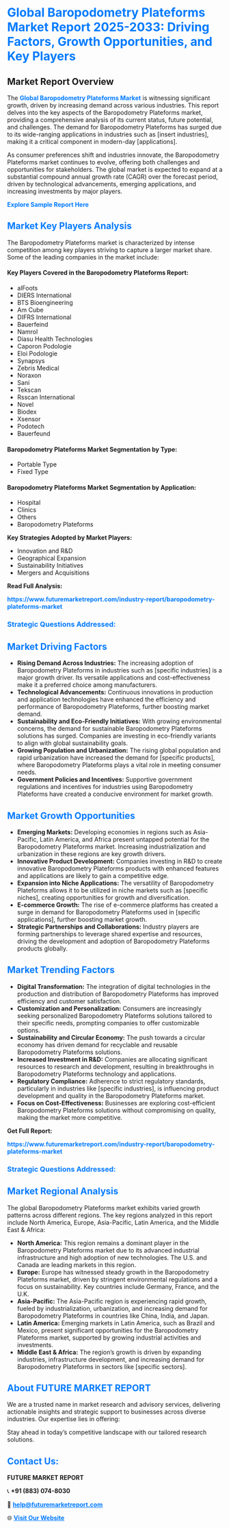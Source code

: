 <h1 style="color: #007BFF;">Global Baropodometry Plateforms Market Report 2025-2033: Driving Factors, Growth Opportunities, and Key Players</h1>

<section id="overview">
<h2>Market Report Overview</h2>
<p>The <a href="https://www.futuremarketreport.com/industry-report/baropodometry-plateforms-market" style="color: #007BFF; text-decoration: none;"><strong>Global Baropodometry Plateforms Market</strong></a> is witnessing significant growth, driven by increasing demand across various industries. This report delves into the key aspects of the Baropodometry Plateforms market, providing a comprehensive analysis of its current status, future potential, and challenges. The demand for Baropodometry Plateforms has surged due to its wide-ranging applications in industries such as [insert industries], making it a critical component in modern-day [applications].</p>
<p>As consumer preferences shift and industries innovate, the Baropodometry Plateforms market continues to evolve, offering both challenges and opportunities for stakeholders. The global market is expected to expand at a substantial compound annual growth rate (CAGR) over the forecast period, driven by technological advancements, emerging applications, and increasing investments by major players.</p>
</section>

<section id="overview">
<p><a href="https://www.futuremarketreport.com/request-sample/reportId=125046" style="color: #007BFF; text-decoration: none;"><strong>Explore Sample Report Here</strong></a></p>
</section>

<section id="key-players">
<h2 style="color: #007BFF;">Market Key Players Analysis</h2>
<p>The Baropodometry Plateforms market is characterized by intense competition among key players striving to capture a larger market share. Some of the leading companies in the market include:</p>
<h4>Key Players Covered in the Baropodometry Plateforms Report:</h4>
<ul><li>alFoots</li><li>DIERS International</li><li>BTS Bioengineering</li><li>Am Cube</li><li>DIFRS International</li><li>Bauerfeind</li><li>Namrol</li><li>Diasu Health Technologies</li><li>Caporon Podologie</li><li>Eloi Podologie</li><li>Synapsys</li><li>Zebris Medical</li><li>Noraxon</li><li>Sani</li><li>Tekscan</li><li>Rsscan International</li><li>Novel</li><li>Biodex</li><li>Xsensor</li><li>Podotech</li><li>Bauerfeund</li></ul>
<h4>Baropodometry Plateforms Market Segmentation by Type:</h4>
<ul><li>Portable Type</li><li>Fixed Type</li></ul>

<h4>Baropodometry Plateforms Market Segmentation by Application:</h4>
<ul><li>Hospital</li><li>Clinics</li><li>Others</li><li>Baropodometry Plateforms</li></ul>
<p><strong>Key Strategies Adopted by Market Players:</strong></p>
<ul>
<li>Innovation and R&D</li>
<li>Geographical Expansion</li>
<li>Sustainability Initiatives</li>
<li>Mergers and Acquisitions</li>
</ul>
</section>

<section>
<p><strong>Read Full Analysis: </strong></p><a href="https://www.futuremarketreport.com/industry-report/baropodometry-plateforms-market" style="color: #007BFF; text-decoration: none;"><strong>https://www.futuremarketreport.com/industry-report/baropodometry-plateforms-market</strong></a>
<h3 style="color: #007BFF;">Strategic Questions Addressed:</h3>
</section>

<section id="driving-factors">
<h2 style="color: #007BFF;">Market Driving Factors</h2>
<ul>
<li><strong>Rising Demand Across Industries:</strong> The increasing adoption of Baropodometry Plateforms in industries such as [specific industries] is a major growth driver. Its versatile applications and cost-effectiveness make it a preferred choice among manufacturers.</li>
<li><strong>Technological Advancements:</strong> Continuous innovations in production and application technologies have enhanced the efficiency and performance of Baropodometry Plateforms, further boosting market demand.</li>
<li><strong>Sustainability and Eco-Friendly Initiatives:</strong> With growing environmental concerns, the demand for sustainable Baropodometry Plateforms solutions has surged. Companies are investing in eco-friendly variants to align with global sustainability goals.</li>
<li><strong>Growing Population and Urbanization:</strong> The rising global population and rapid urbanization have increased the demand for [specific products], where Baropodometry Plateforms plays a vital role in meeting consumer needs.</li>
<li><strong>Government Policies and Incentives:</strong> Supportive government regulations and incentives for industries using Baropodometry Plateforms have created a conducive environment for market growth.</li>
</ul>
</section>

<section id="growth-opportunities">
<h2 style="color: #007BFF;">Market Growth Opportunities</h2>
<ul>
<li><strong>Emerging Markets:</strong> Developing economies in regions such as Asia-Pacific, Latin America, and Africa present untapped potential for the Baropodometry Plateforms market. Increasing industrialization and urbanization in these regions are key growth drivers.</li>
<li><strong>Innovative Product Development:</strong> Companies investing in R&D to create innovative Baropodometry Plateforms products with enhanced features and applications are likely to gain a competitive edge.</li>
<li><strong>Expansion into Niche Applications:</strong> The versatility of Baropodometry Plateforms allows it to be utilized in niche markets such as [specific niches], creating opportunities for growth and diversification.</li>
<li><strong>E-commerce Growth:</strong> The rise of e-commerce platforms has created a surge in demand for Baropodometry Plateforms used in [specific applications], further boosting market growth.</li>
<li><strong>Strategic Partnerships and Collaborations:</strong> Industry players are forming partnerships to leverage shared expertise and resources, driving the development and adoption of Baropodometry Plateforms products globally.</li>
</ul>
</section>

<section id="trending-factors">
<h2 style="color: #007BFF;">Market Trending Factors</h2>
<ul>
<li><strong>Digital Transformation:</strong> The integration of digital technologies in the production and distribution of Baropodometry Plateforms has improved efficiency and customer satisfaction.</li>
<li><strong>Customization and Personalization:</strong> Consumers are increasingly seeking personalized Baropodometry Plateforms solutions tailored to their specific needs, prompting companies to offer customizable options.</li>
<li><strong>Sustainability and Circular Economy:</strong> The push towards a circular economy has driven demand for recyclable and reusable Baropodometry Plateforms solutions.</li>
<li><strong>Increased Investment in R&D:</strong> Companies are allocating significant resources to research and development, resulting in breakthroughs in Baropodometry Plateforms technology and applications.</li>
<li><strong>Regulatory Compliance:</strong> Adherence to strict regulatory standards, particularly in industries like [specific industries], is influencing product development and quality in the Baropodometry Plateforms market.</li>
<li><strong>Focus on Cost-Effectiveness:</strong> Businesses are exploring cost-efficient Baropodometry Plateforms solutions without compromising on quality, making the market more competitive.</li>
</ul>
</section>

<section>
<p><strong>Get Full Report: </strong></p><a href="https://www.futuremarketreport.com/industry-report/baropodometry-plateforms-market" style="color: #007BFF; text-decoration: none;"><strong>https://www.futuremarketreport.com/industry-report/baropodometry-plateforms-market</strong></a>
<h3 style="color: #007BFF;">Strategic Questions Addressed:</h3>
</section>


<section id="regional-analysis">
<h2 style="color: #007BFF;">Market Regional Analysis</h2>
<p>The global Baropodometry Plateforms market exhibits varied growth patterns across different regions. The key regions analyzed in this report include North America, Europe, Asia-Pacific, Latin America, and the Middle East & Africa:</p>
<ul>
<li><strong>North America:</strong> This region remains a dominant player in the Baropodometry Plateforms market due to its advanced industrial infrastructure and high adoption of new technologies. The U.S. and Canada are leading markets in this region.</li>
<li><strong>Europe:</strong> Europe has witnessed steady growth in the Baropodometry Plateforms market, driven by stringent environmental regulations and a focus on sustainability. Key countries include Germany, France, and the U.K.</li>
<li><strong>Asia-Pacific:</strong> The Asia-Pacific region is experiencing rapid growth, fueled by industrialization, urbanization, and increasing demand for Baropodometry Plateforms in countries like China, India, and Japan.</li>
<li><strong>Latin America:</strong> Emerging markets in Latin America, such as Brazil and Mexico, present significant opportunities for the Baropodometry Plateforms market, supported by growing industrial activities and investments.</li>
<li><strong>Middle East & Africa:</strong> The region’s growth is driven by expanding industries, infrastructure development, and increasing demand for Baropodometry Plateforms in sectors like [specific sectors].</li>
</ul>
</section>

<footer>
<h2 style="color: #007BFF;">About FUTURE MARKET REPORT</h2>
<p>We are a trusted name in market research and advisory services, delivering actionable insights and strategic support to businesses across diverse industries. Our expertise lies in offering:</p>

<p>Stay ahead in today’s competitive landscape with our tailored research solutions.</p>

<h2 style="color: #007BFF;">Contact Us:</h2>
<p><strong>FUTURE MARKET REPORT</strong></p>
<p>📞 <strong>+91 (883) 074-8030</strong></p>
<p>📧 <strong><a href="mailto:help@futuremarketreport.com" style="color: #007BFF;">help@futuremarketreport.com</a></strong></p>
<p>🌐 <strong><a href="https://www.futuremarketreport.com/" style="color: #007BFF;">Visit Our Website</a></strong></p>
</footer>